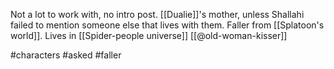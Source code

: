 Not a lot to work with, no intro post. [[Dualie]]'s mother, unless Shallahi failed to mention someone else that lives with them. Faller from [[Splatoon's world]]. Lives in [[Spider-people universe]] [[@old-woman-kisser]]

#characters #asked #faller 